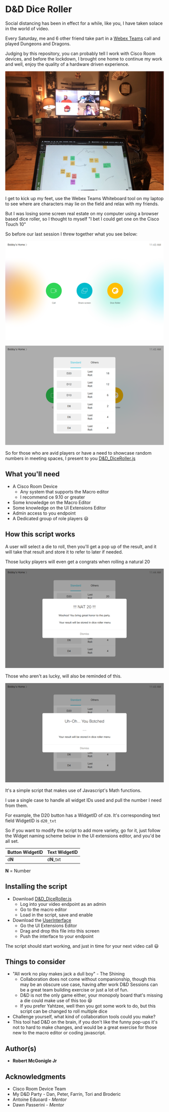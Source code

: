 # D&D Dice Roller

Social distancing has been in effect for a while, like you, I have taken solace in the world of video.

Every Saturday, me and 6 other friend take part in a [Webex Teams](https://www.webex.com/team-collaboration.html) call and played Dungeons and Dragons.

Judging by this repository, you can probably tell I work with Cisco Room devices, and before the lockdown, I brought one home to continue my work and well, enjoy the quality of a hardware driven experience.

![D&D Session](https://github.com/Bobby-McGonigle/Cisco-RoomDevice-Macro-Projects-Examples/blob/master/Games/Dice%20Roller/Images/example.jpg)

I get to kick up my feet, use the Webex Teams Whiteboard tool on my laptop to see where are characters may lie on the field and relax with my friends.

But I was losing some screen real estate on my computer using a browser based dice roller, so I thought to myself "I bet I could get one on the Cisco Touch 10"

So before our last session I threw together what you see below:

![HomeScreen](https://github.com/Bobby-McGonigle/Cisco-RoomDevice-Macro-Projects-Examples/blob/master/Games/Dice%20Roller/Images/01_Home.png)

![Dice Roller Menu](https://github.com/Bobby-McGonigle/Cisco-RoomDevice-Macro-Projects-Examples/blob/master/Games/Dice%20Roller/Images/02_StandardMenu.png)

So for those who are avid players or have a need to showcase random numbers in meeting spaces, I present to you [D&D_DiceRoller.js](https://github.com/Bobby-McGonigle/Cisco-RoomDevice-Macro-Projects-Examples/blob/master/Games/Dice%20Roller/D%26D_DiceRoller.js)

## What you'll need

* A Cisco Room Device
  * Any system that supports the Macro editor
  * I recommend ce 9.10 or greater
* Some knowledge on the Macro Editor
* Some knowledge on the UI Extensions Editor
* Admin access to you endpoint
* A Dedicated group of role players :smiley:

## How this script works

A user will select a die to roll, then you'll get a pop up of the result, and it will take that result and store it to refer to later if needed.

Those lucky players will even get a congrats when rolling a natural 20

![Nat20](https://github.com/Bobby-McGonigle/Cisco-RoomDevice-Macro-Projects-Examples/blob/master/Games/Dice%20Roller/Images/05_Nat20.png)

Those who aren't as lucky, will also be reminded of this.

![Nat1](https://github.com/Bobby-McGonigle/Cisco-RoomDevice-Macro-Projects-Examples/blob/master/Games/Dice%20Roller/Images/04_Botch.png)

It's a simple script that makes use of Javascript's Math functions.

I use a single case to handle all widget IDs used and pull the number I need from them.

For example, the D20 button has a WidgetID of ```d20```. It's corresponding text field WidgetID is ```d20_txt```

So if you want to modify the script to add more variety, go for it, just follow the Widget naming scheme below in the UI extensions editor, and you'd be all set.

| Button WidgetID | Text WidgetID |
| :--- | :--- |
| d**N** | d**N**_txt | 
**N** = Number

## Installing the script
* Download [D&D_DiceRoller.js](https://github.com/Bobby-McGonigle/Cisco-RoomDevice-Macro-Projects-Examples/blob/master/Games/Dice%20Roller/D%26D_DiceRoller.js)
  * Log into your video endpoint as an admin
  * Go to the macro editor
  * Load in the script, save and enable
* Download the [UserInterface](https://github.com/Bobby-McGonigle/Cisco-RoomDevice-Macro-Projects-Examples/blob/master/Games/Dice%20Roller/DiceRollerUI.xml)
  * Go the UI Extensions Editor
  * Drag and drop this file into this screen
  * Push the interface to your endpoint

The script should start working, and just in time for your next video call :smiley:

## Things to consider
* "All work no play makes jack a dull boy" - The Shining
  * Collaboration does not come without companionship, though this may be an obscure use case, having after work D&D Sessions can be a great team building exercise or just a lot of fun.
  * D&D is not the only game either, your monopoly board that's missing a die could make use of this too :smiley:
  * If you prefer Yahtzee, well then you got some work to do, but this script can be changed to roll multiple dice
* Challenge yourself, what kind of collaboration tools could you make?
* This tool had D&D on the brain, if you don't like the funny pop-ups it's not to hard to make changes, and would be a great exercise for those new to the macro editor or coding javascript.

## Author(s)

* **Robert McGonigle Jr**

## Acknowledgments

* Cisco Room Device Team
* My D&D Party - Dan, Peter, Farrin, Tori and Broderic
* Antoine Eduoard - *Mentor*
* Dawn Passerini - *Mentor*

